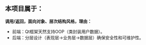 ## **本项目属于：**
**​​调用/返回，面向对象、层次结构风格，理由：**  
- ​​前端​​：Qt框架天然支持OOP（类封装用户数据）。  
- ​​后端​​：分层设计（表现层→业务层→数据层）确保安全性和可维护性。
